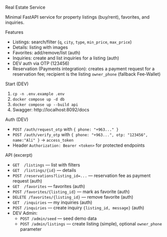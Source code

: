 Real Estate Service

Minimal FastAPI service for property listings (buy/rent), favorites, and inquiries.

Features
- Listings: search/filter (`q`, `city`, `type`, `min_price`, `max_price`)
- Details: listing with images
- Favorites: add/remove/list (auth)
- Inquiries: create and list inquiries for a listing (auth)
- DEV auth via OTP (123456)
 - Reservation (Payments integration): creates a payment request for a reservation fee; recipient is the listing `owner_phone` (fallback Fee‑Wallet)

Start (DEV)
1) `cp -n .env.example .env`
2) `docker compose up -d db`
3) `docker compose up --build api`
4) Swagger: http://localhost:8092/docs

Auth (DEV)
- `POST /auth/request_otp` with `{ phone: "+963..." }`
- `POST /auth/verify_otp` with `{ phone: "+963...", otp: "123456", name:"Ali" }` → `access_token`
- Header `Authorization: Bearer <token>` for protected endpoints

API (excerpt)
- `GET  /listings`                    — list with filters
- `GET  /listings/{id}`               — details
- `POST /reservations?listing_id=...` — reservation fee as payment request (auth)
- `GET  /favorites`                   — favorites (auth)
- `POST /favorites/{listing_id}`      — mark as favorite (auth)
- `DELETE /favorites/{listing_id}`    — remove favorite (auth)
- `GET  /inquiries`                   — my inquiries (auth)
- `POST /inquiries`                   — create inquiry `{listing_id, message}` (auth)
- DEV Admin:
  - `POST /admin/seed`                — seed demo data
  - `POST /admin/listings`            — create listing (simple), optional `owner_phone` parameter
